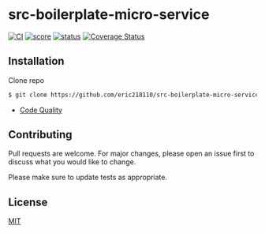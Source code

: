 # src-boilerplate-micro-service

[![CI](https://github.com/eric218110/src-boilerplate-micro-service/actions/workflows/main.yml/badge.svg)](https://github.com/eric218110/src-boilerplate-micro-service/actions/workflows/main.yml)
[![score](https://api.codiga.io/project/30777/score/svg)](https://app.codiga.io/public/project/30777/src-boilerplate-micro-service/dashboard)
[![status](https://api.codiga.io/project/30777/status/svg)](https://app.codiga.io/public/project/30777/src-boilerplate-micro-service/dashboard)
[![Coverage Status](https://coveralls.io/repos/github/eric218110/src-boilerplate-micro-service/badge.svg?branch=main)](https://coveralls.io/github/eric218110/src-boilerplate-micro-service?branch=main)

## Installation

Clone repo

```bash
$ git clone https://github.com/eric218110/src-boilerplate-micro-service.git any_name
```

- [Code Quality](https://app.codiga.io/public/project/30777/src-boilerplate-micro-service/dashboard)

## Contributing

Pull requests are welcome. For major changes, please open an issue first to discuss what you would like to change.

Please make sure to update tests as appropriate.

## License

[MIT](https://choosealicense.com/licenses/mit/)

